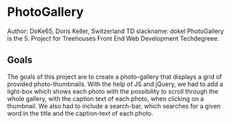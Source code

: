 # PhotoGallery
Author: DoKe65, Doris Keller, Switzerland 
TD slackname: dokel
PhotoGallery is the 5. Project for Treehouses Front End Web Development Techdegreee.

## Goals
The goals of this project are to create a photo-gallery that displays a grid of provided photo-thumbnails.
With the help of JS and jQuery, we had to add a light-box which shows each photo with the possibility to scroll through the whole gallery, with the caption text of each photo, when clicking on a thumbnail.
We also had to include a search-bar, which searches for a given word in the title and the caption-text of each photo.
